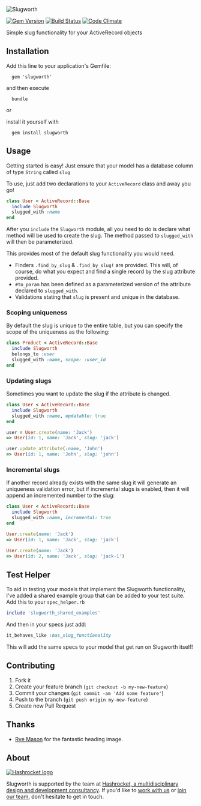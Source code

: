 ![Slugworth](http://f.cl.ly/items/3T1K3g040S0u2l0G0d3V/slugworth_header.png)

[![Gem Version](http://img.shields.io/gem/v/slugworth.svg?style=flat)](http://badge.fury.io/rb/slugworth)
[![Build Status](http://img.shields.io/travis/mattpolito/slugworth/master.svg?style=flat)](https://travis-ci.org/mattpolito/slugworth)
[![Code Climate](http://img.shields.io/codeclimate/github/mattpolito/slugworth.svg?style=flat)](https://codeclimate.com/github/mattpolito/slugworth)

Simple slug functionality for your ActiveRecord objects

## Installation

Add this line to your application's Gemfile:

```shell
  gem 'slugworth'
```

and then execute

```shell
  bundle
```

or

install it yourself with

```shell
  gem install slugworth
```

## Usage

Getting started is easy! Just ensure that your model has a database column of type `String` called `slug`

To use, just add two declarations to your `ActiveRecord` class and away you go!

```ruby
class User < ActiveRecord::Base
  include Slugworth
  slugged_with :name
end
```

After you `include` the `Slugworth` module, all you need to do is declare what method will be used to create the slug. The method passed to `slugged_with` will then be parameterized.

This provides most of the default slug functionality you would need.

* Finders `.find_by_slug` & `.find_by_slug!` are provided. This will, of course, do what you expect and find a single record by the slug attribute provided.
* `#to_param` has been defined as a parameterized version of the attribute declared to `slugged_with`.
* Validations stating that `slug` is present and unique in the database.

### Scoping uniqueness

By default the slug is unique to the entire table, but you can specify the scope of the uniqueness as the following:

```ruby
class Product < ActiveRecord::Base
  include Slugworth
  belongs_to :user
  slugged_with :name, scope: :user_id
end
```

### Updating slugs

Sometimes you want to update the slug if the attribute is changed.

```ruby
class User < ActiveRecord::Base
  include Slugworth
  slugged_with :name, updatable: true
end

user = User.create(name: 'Jack')
=> User(id: 1, name: 'Jack', slug: 'jack')

user.update_attribute(:name, 'John')
=> User(id: 1, name: 'John', slug: 'john')
```

### Incremental slugs

If another record already exists with the same slug it will generate an uniqueness validation error, but if incremental slugs is enabled, then it will append an incremented number to the slug:

```ruby
class User < ActiveRecord::Base
  include Slugworth
  slugged_with :name, incremental: true
end

User.create(name: 'Jack')
=> User(id: 1, name: 'Jack', slug: 'jack')

User.create(name: 'Jack')
=> User(id: 2, name: 'Jack', slug: 'jack-1')
```

## Test Helper

To aid in testing your models that implement the Slugworth functionality, I've added a shared example group that can be added to your test suite. Add this to your `spec_helper.rb`

```ruby
include 'slugworth_shared_examples'
```

And then in your specs just add:

```ruby
it_behaves_like :has_slug_functionality
```

This will add the same specs to your model that get run on Slugworth itself!

## Contributing

1. Fork it
2. Create your feature branch (`git checkout -b my-new-feature`)
3. Commit your changes (`git commit -am 'Add some feature'`)
4. Push to the branch (`git push origin my-new-feature`)
5. Create new Pull Request

## Thanks

* [Rye Mason][] for the fantastic heading image.

[Rye Mason]: https://github.com/ryenotbread

## About

[![Hashrocket logo](https://hashrocket.com/hashrocket_logo.svg)](https://hashrocket.com)

Slugworth is supported by the team at [Hashrocket, a
multidisciplinary design and development consultancy](https://hashrocket.com). If you'd like to [work with us](https://hashrocket.com/contact-us/hire-us) or [join our team](https://hashrocket.com/contact-us/jobs), don't hesitate to get in touch.
